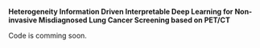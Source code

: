 **Heterogeneity Information Driven Interpretable Deep Learning for Non-invasive Misdiagnosed Lung Cancer Screening based on PET/CT**

Code is comming soon.
